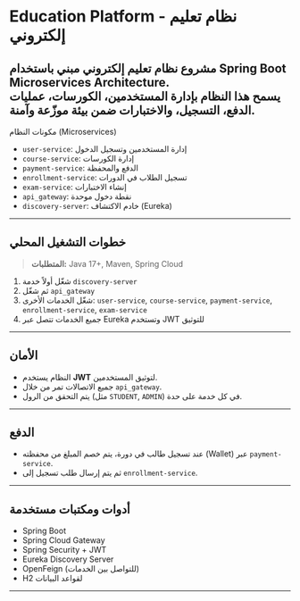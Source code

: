 #  Education Platform - نظام تعليم إلكتروني
مشروع نظام تعليم إلكتروني مبني باستخدام **Spring Boot Microservices Architecture**.  
يسمح هذا النظام بإدارة المستخدمين، الكورسات، عمليات الدفع، التسجيل، والاختبارات ضمن بيئة موزّعة وآمنة.
---
 مكونات النظام (Microservices)
- `user-service`: إدارة المستخدمين وتسجيل الدخول
- `course-service`: إدارة الكورسات
- `payment-service`: الدفع والمحفظة
- `enrollment-service`: تسجيل الطلاب في الدورات
- `exam-service`: إنشاء الاختبارات
- `api_gateway`: نقطة دخول موحدة
- `discovery-server`: خادم الاكتشاف (Eureka)
---

##  خطوات التشغيل المحلي

> **المتطلبات:** Java 17+, Maven, Spring Cloud

1. شغّل أولاً خدمة `discovery-server`
2. ثم شغّل `api_gateway`
3. شغّل الخدمات الأخرى: `user-service`, `course-service`, `payment-service`, `enrollment-service`, `exam-service`
4. جميع الخدمات تتصل عبر Eureka وتستخدم JWT للتوثيق
---
##  الأمان
- النظام يستخدم **JWT** لتوثيق المستخدمين.
- جميع الاتصالات تمر من خلال `api_gateway`.
- يتم التحقق من الرول (مثل `STUDENT`, `ADMIN`) في كل خدمة على حدة.
---
##  الدفع
- عند تسجيل طالب في دورة، يتم خصم المبلغ من محفظته (Wallet) عبر `payment-service`.
- ثم يتم إرسال طلب تسجيل إلى `enrollment-service`.

---
##  أدوات ومكتبات مستخدمة
- Spring Boot
- Spring Cloud Gateway
- Spring Security + JWT
- Eureka Discovery Server
- OpenFeign (للتواصل بين الخدمات)
- H2   لقواعد البيانات
---

